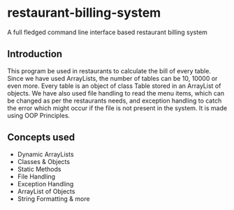 # restaurant-billing-system
A full fledged command line interface based restaurant billing system

## Introduction
This program be used in restaurants to calculate the bill of every table. 
Since we have used ArrayLists, the number of tables can be 10, 10000 or even more. 
Every table is an object of class Table stored in an ArrayList of objects. We have also used file handling to read the menu items, which can be changed as per the restaurants needs, and exception handling to catch the error which might occur if the file is not present in the system. It is made using OOP Principles.

## Concepts used
* Dynamic ArrayLists
* Classes & Objects
* Static Methods
* File Handling
* Exception Handling
* ArrayList of Objects
* String Formatting & more


